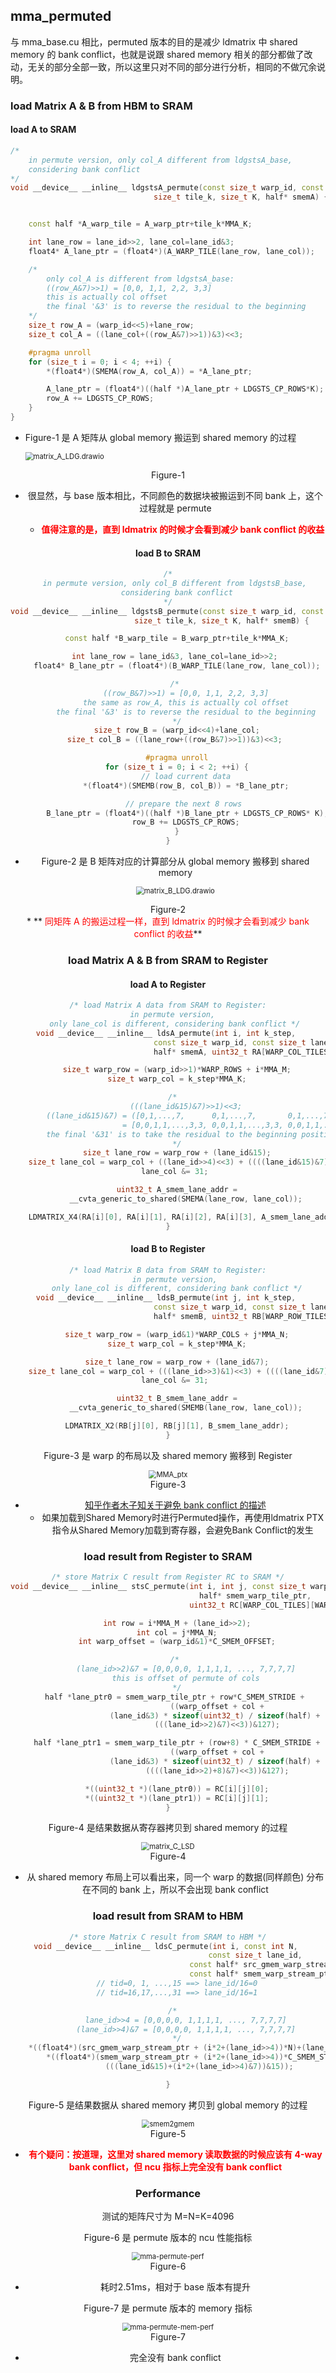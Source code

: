 ## mma_permuted

与 mma_base.cu 相比，permuted 版本的目的是减少 ldmatrix 中 shared memory 的 bank conflict，也就是说跟 shared memory 相关的部分都做了改动，无关的部分全部一致，所以这里只对不同的部分进行分析，相同的不做冗余说明。

### load Matrix A & B from HBM to SRAM

#### load A to SRAM

```c++
/* 
    in permute version, only col_A different from ldgstsA_base, 
    considering bank conflict
*/
void __device__ __inline__ ldgstsA_permute(const size_t warp_id, const size_t lane_id, const half* A_warp_ptr, 
                                size_t tile_k, size_t K, half* smemA) {


    const half *A_warp_tile = A_warp_ptr+tile_k*MMA_K;

    int lane_row = lane_id>>2, lane_col=lane_id&3; 
    float4* A_lane_ptr = (float4*)(A_WARP_TILE(lane_row, lane_col));

    /* 
        only col_A is different from ldgstsA_base:
        ((row_A&7)>>1) = [0,0, 1,1, 2,2, 3,3]
        this is actually col offset
        the final '&3' is to reverse the residual to the beginning
    */
    size_t row_A = (warp_id<<5)+lane_row;
    size_t col_A = ((lane_col+((row_A&7)>>1))&3)<<3;

    #pragma unroll
    for (size_t i = 0; i < 4; ++i) {
        *(float4*)(SMEMA(row_A, col_A)) = *A_lane_ptr;

        A_lane_ptr = (float4*)((half *)A_lane_ptr + LDGSTS_CP_ROWS*K);
        row_A += LDGSTS_CP_ROWS;
    }
}
```

* Figure-1 是 A 矩阵从 global memory 搬运到 shared memory 的过程

  <img src="imgs/matrix_A_LDG.png" alt="matrix_A_LDG.drawio" style="zoom:80%;" />

<center> Figure-1 <center>

* 很显然，与 base 版本相比，不同颜色的数据块被搬运到不同 bank 上，这个过程就是 permute

  * **<font color='red'> 值得注意的是，直到 ldmatrix 的时候才会看到减少 bank conflict 的收益</font>**

    


#### load B to SRAM

```c++
/*
    in permute version, only col_B different from ldgstsB_base, 
    considering bank conflict
*/
void __device__ __inline__ ldgstsB_permute(const size_t warp_id, const size_t lane_id, const half* B_warp_ptr, 
                        size_t tile_k, size_t K, half* smemB) {

    const half *B_warp_tile = B_warp_ptr+tile_k*MMA_K;

    int lane_row = lane_id&3, lane_col=lane_id>>2; 
    float4* B_lane_ptr = (float4*)(B_WARP_TILE(lane_row, lane_col));

    /* 
        ((row_B&7)>>1) = [0,0, 1,1, 2,2, 3,3]
        the same as row_A, this is actually col offset
        the final '&3' is to reverse the residual to the beginning
    */
    size_t row_B = (warp_id<<4)+lane_col;
    size_t col_B = ((lane_row+((row_B&7)>>1))&3)<<3; 

    #pragma unroll
    for (size_t i = 0; i < 2; ++i) {
        // load current data
        *(float4*)(SMEMB(row_B, col_B)) = *B_lane_ptr;

        // prepare the next 8 rows 
        B_lane_ptr = (float4*)((half *)B_lane_ptr + LDGSTS_CP_ROWS* K);
        row_B += LDGSTS_CP_ROWS;
    }
}
```


* Figure-2 是 B 矩阵对应的计算部分从 global memory 搬移到 shared memory

  <img src="imgs/matrix_B_LDG.png" alt="matrix_B_LDG.drawio" style="zoom:80%;" />

<center> Figure-2 <center>
* **<font color='red'> 同矩阵 A 的搬运过程一样，直到 ldmatrix 的时候才会看到减少 bank conflict 的收益</font>**

### load Matrix A & B from SRAM to Register

#### load A to Register

```c++
/* load Matrix A data from SRAM to Register:
   in permute version, 
   only lane_col is different, considering bank conflict */
void __device__ __inline__ ldsA_permute(int i, int k_step, 
                                const size_t warp_id, const size_t lane_id,
                                half* smemA, uint32_t RA[WARP_COL_TILES][4]) {

    size_t warp_row = (warp_id>>1)*WARP_ROWS + i*MMA_M;
    size_t warp_col = k_step*MMA_K;

    /*  
        (((lane_id&15)&7)>>1)<<3;
        ((lane_id&15)&7) = ([0,1,...,7,      0,1,...,7,       0,1,...,7,       0,1,...,7])>>1
                         = [0,0,1,1,...,3,3, 0,0,1,1,...,3,3, 0,0,1,1,...,3,3, 0,0,1,1,...,3,3]
        the final '&31' is to take the residual to the beginning position
    */
    size_t lane_row = warp_row + (lane_id&15);
    size_t lane_col = warp_col + ((lane_id>>4)<<3) + ((((lane_id&15)&7)>>1)<<3);
    lane_col &= 31; 

    uint32_t A_smem_lane_addr =
        __cvta_generic_to_shared(SMEMA(lane_row, lane_col));

    LDMATRIX_X4(RA[i][0], RA[i][1], RA[i][2], RA[i][3], A_smem_lane_addr);
}
```



#### load B to Register

```c++
/* load Matrix B data from SRAM to Register:
    in permute version, 
    only lane_col is different, considering bank conflict */
void __device__ __inline__ ldsB_permute(int j, int k_step, 
                                const size_t warp_id, const size_t lane_id,
                                half* smemB, uint32_t RB[WARP_ROW_TILES][2]) {

    size_t warp_row = (warp_id&1)*WARP_COLS + j*MMA_N;
    size_t warp_col = k_step*MMA_K;

    size_t lane_row = warp_row + (lane_id&7);
    size_t lane_col = warp_col + (((lane_id>>3)&1)<<3) + ((((lane_id&7)&7)>>1)<<3);
    lane_col &= 31; 

    uint32_t B_smem_lane_addr =
        __cvta_generic_to_shared(SMEMB(lane_row, lane_col));

    LDMATRIX_X2(RB[j][0], RB[j][1], B_smem_lane_addr);
}
```

Figure-3 是 warp 的布局以及 shared memory 搬移到 Register

<img src="imgs/MMA_ptx.png" alt="MMA_ptx" style="zoom:80%;" />

<center> Figure-3 <center>

* [知乎作者木子知关于避免 bank conflict 的描述](https://zhuanlan.zhihu.com/p/639297098)
  * 如果加载到Shared Memory时进行Permuted操作，再使用ldmatrix PTX指令从Shared Memory加载到寄存器，会避免Bank Conflict的发生



### load result from Register to SRAM

```c++
/* store Matrix C result from Register RC to SRAM */
void __device__ __inline__ stsC_permute(int i, int j, const size_t warp_id, const size_t lane_id, 
                                        half* smem_warp_tile_ptr, 
                                        uint32_t RC[WARP_COL_TILES][WARP_ROW_TILES][2]) {

    int row = i*MMA_M + (lane_id>>2);
    int col = j*MMA_N;
    int warp_offset = (warp_id&1)*C_SMEM_OFFSET;

    /* 
        (lane_id>>2)&7 = [0,0,0,0, 1,1,1,1, ..., 7,7,7,7]
        this is offset of permute of cols
    */
    half *lane_ptr0 = smem_warp_tile_ptr + row*C_SMEM_STRIDE + 
                      ((warp_offset + col +
                      (lane_id&3) * sizeof(uint32_t) / sizeof(half) + 
                      (((lane_id>>2)&7)<<3))&127);

    half *lane_ptr1 = smem_warp_tile_ptr + (row+8) * C_SMEM_STRIDE +
                      ((warp_offset + col +
                      (lane_id&3) * sizeof(uint32_t) / sizeof(half) + 
                      ((((lane_id>>2)+8)&7)<<3))&127);

    *((uint32_t *)(lane_ptr0)) = RC[i][j][0];
    *((uint32_t *)(lane_ptr1)) = RC[i][j][1];
}
```

Figure-4 是结果数据从寄存器拷贝到 shared memory 的过程

<img src="imgs/matrix_C_LSD.png" alt="matrix_C_LSD" style="zoom:80%;" />

<center> Figure-4 <center>

* 从 shared memory 布局上可以看出来，同一个 warp 的数据(同样颜色) 分布在不同的 bank 上，所以不会出现 bank conflict

### load result from SRAM to HBM

```c++
/* store Matrix C result from SRAM to HBM */
void __device__ __inline__ ldsC_permute(int i, const int N, 
                                        const size_t lane_id, 
                                        const half* src_gmem_warp_stream_ptr,
                                        const half* smem_warp_stream_ptr) {
    // tid=0, 1, ...,15 ==> lane_id/16=0
    // tid=16,17,...,31 ==> lane_id/16=1

    /*  
        lane_id>>4 = [0,0,0,0, 1,1,1,1, ..., 7,7,7,7]
        (lane_id>>4)&7 = [0,0,0,0, 1,1,1,1, ..., 7,7,7,7]
    */
    *((float4*)(src_gmem_warp_stream_ptr + (i*2+(lane_id>>4))*N)+(lane_id&15)) =
        *((float4*)(smem_warp_stream_ptr + (i*2+(lane_id>>4))*C_SMEM_STRIDE)+
              (((lane_id&15)+(i*2+(lane_id>>4)&7))&15));

}
```

Figure-5 是结果数据从 shared memory 拷贝到 global memory 的过程

<img src="imgs/smem2gmem.png" alt="smem2gmem" style="zoom:80%;" />

<center> Figure-5 <center>

* **<font color='red'> 有个疑问：按道理，这里对 shared memory 读取数据的时候应该有 4-way bank conflict，但 ncu 指标上完全没有 bank conflict</font>**

  

### Performance

测试的矩阵尺寸为 M=N=K=4096

Figure-6 是 permute 版本的 ncu 性能指标

<img src="imgs/mma-permute-perf.png" alt="mma-permute-perf" style="zoom:80%;" />

<center> Figure-6 <center>

* 耗时2.51ms，相对于 base 版本有提升

Figure-7 是 permute 版本的 memory 指标

<img src="imgs/mma-permute-mem-perf.png" alt="mma-permute-mem-perf" style="zoom:80%;" />

<center> Figure-7 <center>

* 完全没有 bank conflict





